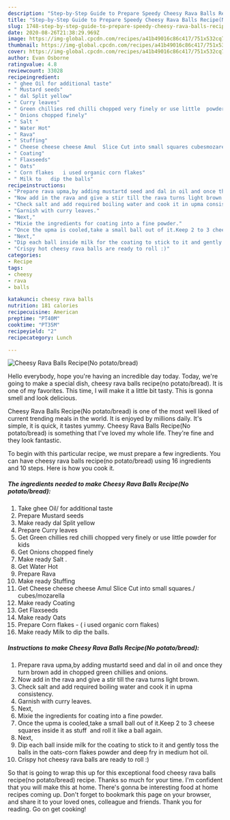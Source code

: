 ```yaml
---
description: "Step-by-Step Guide to Prepare Speedy Cheesy Rava Balls Recipe(No potato/bread)"
title: "Step-by-Step Guide to Prepare Speedy Cheesy Rava Balls Recipe(No potato/bread)"
slug: 1748-step-by-step-guide-to-prepare-speedy-cheesy-rava-balls-recipeno-potato-bread
date: 2020-08-26T21:38:29.969Z
image: https://img-global.cpcdn.com/recipes/a41b49016c86c417/751x532cq70/cheesy-rava-balls-recipeno-potatobread-recipe-main-photo.jpg
thumbnail: https://img-global.cpcdn.com/recipes/a41b49016c86c417/751x532cq70/cheesy-rava-balls-recipeno-potatobread-recipe-main-photo.jpg
cover: https://img-global.cpcdn.com/recipes/a41b49016c86c417/751x532cq70/cheesy-rava-balls-recipeno-potatobread-recipe-main-photo.jpg
author: Evan Osborne
ratingvalue: 4.8
reviewcount: 33028
recipeingredient:
- " ghee Oil for additional taste"
- " Mustard seeds"
- " dal Split yellow"
- " Curry leaves"
- " Green chillies red chilli chopped very finely or use little  powder for kids"
- " Onions chopped finely"
- " Salt "
- " Water Hot"
- " Rava"
- " Stuffing"
- " Cheese cheese cheese Amul  Slice Cut into small squares cubesmozarella"
- " Coating"
- " Flaxseeds"
- " Oats"
- " Corn flakes   i used organic corn flakes"
- " Milk to   dip the balls"
recipeinstructions:
- "Prepare rava upma,by adding mustartd seed and dal in oil and once they turn brown add in chopped green chillies and onions."
- "Now add in the rava and give a stir till the rava turns light brown."
- "Check salt and add required boiling water and cook it in upma consistency."
- "Garnish with curry leaves."
- "Next,"
- "Mixie the ingredients for coating into a fine powder."
- "Once the upma is cooled,take a small ball out of it.Keep 2 to 3 cheese squares inside it as stuff  and roll it like a ball again."
- "Next,"
- "Dip each ball inside milk for the coating to stick to it and gently toss the balls in the oats-corn flakes powder and deep fry in medium hot oil."
- "Crispy hot cheesy rava balls are ready to roll :)"
categories:
- Recipe
tags:
- cheesy
- rava
- balls

katakunci: cheesy rava balls 
nutrition: 181 calories
recipecuisine: American
preptime: "PT40M"
cooktime: "PT35M"
recipeyield: "2"
recipecategory: Lunch

---
```



![Cheesy Rava Balls Recipe(No potato/bread)](https://img-global.cpcdn.com/recipes/a41b49016c86c417/751x532cq70/cheesy-rava-balls-recipeno-potatobread-recipe-main-photo.jpg)

Hello everybody, hope you're having an incredible day today. Today, we're going to make a special dish, cheesy rava balls recipe(no potato/bread). It is one of my favorites. This time, I will make it a little bit tasty. This is gonna smell and look delicious.

Cheesy Rava Balls Recipe(No potato/bread) is one of the most well liked of current trending meals in the world. It is enjoyed by millions daily. It's simple, it is quick, it tastes yummy. Cheesy Rava Balls Recipe(No potato/bread) is something that I've loved my whole life. They're fine and they look fantastic.




To begin with this particular recipe, we must prepare a few ingredients. You can have cheesy rava balls recipe(no potato/bread) using 16 ingredients and 10 steps. Here is how you cook it.

<!--inarticleads1-->

##### The ingredients needed to make Cheesy Rava Balls Recipe(No potato/bread):

1. Take  ghee Oil/ for additional taste
1. Prepare  Mustard seeds
1. Make ready  dal Split yellow
1. Prepare  Curry leaves
1. Get  Green chillies red chilli chopped very finely or use little  powder for kids
1. Get  Onions chopped finely
1. Make ready  Salt .
1. Get  Water Hot
1. Prepare  Rava
1. Make ready  Stuffing
1. Get  Cheese cheese cheese Amul  Slice Cut into small squares./ cubes/mozarella
1. Make ready  Coating
1. Get  Flaxseeds
1. Make ready  Oats
1. Prepare  Corn flakes - ( i used organic corn flakes)
1. Make ready  Milk to   dip the balls.




<!--inarticleads2-->

##### Instructions to make Cheesy Rava Balls Recipe(No potato/bread):

1. Prepare rava upma,by adding mustartd seed and dal in oil and once they turn brown add in chopped green chillies and onions.
1. Now add in the rava and give a stir till the rava turns light brown.
1. Check salt and add required boiling water and cook it in upma consistency.
1. Garnish with curry leaves.
1. Next,
1. Mixie the ingredients for coating into a fine powder.
1. Once the upma is cooled,take a small ball out of it.Keep 2 to 3 cheese squares inside it as stuff  and roll it like a ball again.
1. Next,
1. Dip each ball inside milk for the coating to stick to it and gently toss the balls in the oats-corn flakes powder and deep fry in medium hot oil.
1. Crispy hot cheesy rava balls are ready to roll :)




So that is going to wrap this up for this exceptional food cheesy rava balls recipe(no potato/bread) recipe. Thanks so much for your time. I'm confident that you will make this at home. There's gonna be interesting food at home recipes coming up. Don't forget to bookmark this page on your browser, and share it to your loved ones, colleague and friends. Thank you for reading. Go on get cooking!
